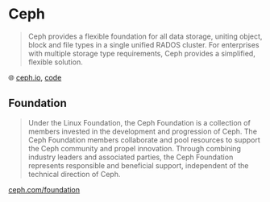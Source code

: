 # Ceph

> Ceph provides a flexible foundation for all data storage, uniting object, block and file types in a single unified RADOS cluster. For enterprises with multiple storage type requirements, Ceph provides a simplified, flexible solution.

🌐 [ceph.io](https://ceph.io/), [code](https://github.com/ceph)

## Foundation

> Under the Linux Foundation, the Ceph Foundation is a collection of members invested in the development and progression of Ceph.
> The Ceph Foundation members collaborate and pool resources to support the Ceph community and propel innovation.
> Through combining industry leaders and associated parties, the Ceph Foundation represents responsible and beneficial support, independent of the technical direction of Ceph.

[ceph.com/foundation](https://ceph.com/en/foundation/)
